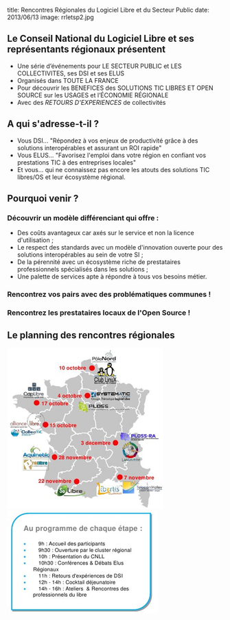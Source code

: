 title: Rencontres Régionales du Logiciel Libre et du Secteur Public
date: 2013/06/13
image: rrletsp2.jpg

## Le Conseil National du Logiciel Libre et ses représentants régionaux présentent
+ Une série d’événements pour LE SECTEUR PUBLIC et LES COLLECTIVITES, ses DSI et ses ELUS
+ Organisés dans TOUTE LA FRANCE
+ Pour découvrir les BENEFICES des SOLUTIONS TIC LIBRES ET OPEN SOURCE sur les USAGES et l’ÉCONOMIE RÉGIONALE
+ Avec des _RETOURS D'EXPERIENCES_ de collectivités

## A qui s'adresse-t-il ?
+ Vous DSI... "Répondez à vos enjeux de productivité grâce à des solutions interopérables et assurant un ROI rapide"
+ Vous ELUS... "Favorisez l'emploi dans votre région en confiant vos prestations TIC à des entreprises locales"
+ Et vous... qui ne connaissez pas encore les atouts des solutions TIC libres/OS et leur écosystème régional.

## Pourquoi venir ?
### Découvrir un modèle différenciant qui offre :
+ Des coûts avantageux car axés sur le service et non la licence d'utilisation ;
+ Le respect des standards avec un modèle d'innovation ouverte pour des solutions interopérables au sein de votre SI ;
+ De la pérennité avec un écosystème riche de prestataires professionnels spécialisés dans les solutions ;
+ Une palette de services apte à répondre à tous vos besoins métier.

### Rencontrez vos pairs avec des problématiques communes !

### Rencontrez les prestataires locaux de l'Open Source !

## Le planning des rencontres régionales

![carte des rencontres](../../images/rrletsp.jpg)
![planning](../../images/rrletsp3.jpg)
